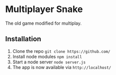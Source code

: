 Multiplayer Snake
=================
The old game modified for multiplay.

Installation
-----------------
1. Clone the repo ```git clone https://github.com/```
2. Install node modules ```npm install ```
3. Start a node server ``` node server.js ```
4. The app is now available via ``` http://localhost/ ```